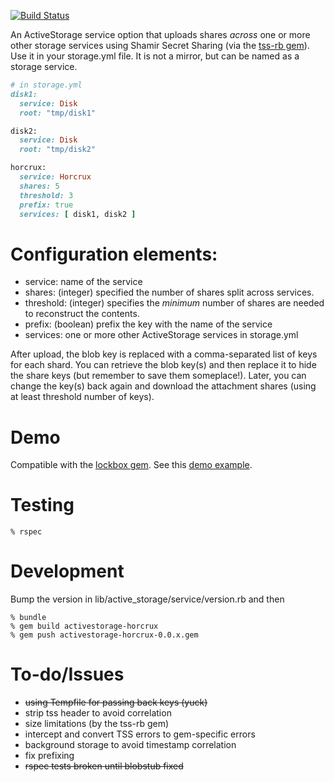 [![Build Status](https://travis-ci.org/johncallahan/activestorage-horcrux.svg?branch=master)](https://travis-ci.org/johncallahan/activestorage-horcrux)

An ActiveStorage service option that uploads shares *across* one or
more other storage services using Shamir Secret Sharing (via the
[tss-rb gem](https://github.com/grempe/tss-rb)).  Use it in your
storage.yml file.  It is not a mirror, but can be named as a storage
service.

```ruby
# in storage.yml
disk1: 
  service: Disk
  root: "tmp/disk1"

disk2:
  service: Disk
  root: "tmp/disk2"

horcrux:
  service: Horcrux
  shares: 5
  threshold: 3
  prefix: true
  services: [ disk1, disk2 ]
```

# Configuration elements:

* service: name of the service
* shares: (integer) specified the number of shares split across services.
* threshold: (integer) specifies the _minimum_ number of shares are needed to reconstruct the contents.
* prefix: (boolean) prefix the key with the name of the service
* services: one or more other ActiveStorage services in storage.yml

After upload, the blob key is replaced with a comma-separated list of
keys for each shard.  You can retrieve the blob key(s) and then
replace it to hide the share keys (but remember to save them
someplace!).  Later, you can change the key(s) back again and download
the attachment shares (using at least threshold number of keys).

# Demo

Compatible with the [lockbox gem](https://github.com/ankane/lockbox).  See this [demo example](https://github.com/johncallahan/activestorage-horcrux-example).

# Testing

```shell
% rspec
```

# Development

Bump the version in lib/active_storage/service/version.rb and then

```shell
% bundle
% gem build activestorage-horcrux
% gem push activestorage-horcrux-0.0.x.gem
```

# To-do/Issues

* ~~using Tempfile for passing back keys (yuck)~~
* strip tss header to avoid correlation
* size limitations (by the tss-rb gem)
* intercept and convert TSS errors to gem-specific errors
* background storage to avoid timestamp correlation
* fix prefixing
* ~~rspec tests broken until blobstub fixed~~
